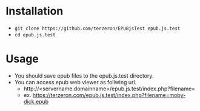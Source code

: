 # Installation
* `git clone https://github.com/terzeron/EPUBjsTest epub.js.test`
* `cd epub.js.test`

# Usage
* You should save epub files to the epub.js.test directory.
* You can access epub web viewer as follwing url.
    * http://<servername.domainname>/epub.js.test/index.php?filename=<filename>
    * ex. https://terzeron.com/epub.js.test/index.php?filename=moby-dick.epub
